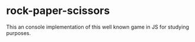 # rock-paper-scissors

This an console implementation of this well known game in JS for studying purposes.
